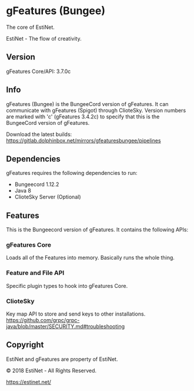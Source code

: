 
# gFeatures (Bungee)

The core of EstiNet.

EstiNet - The flow of creativity.

## Version
gFeatures Core/API: 3.7.0c

## Info
gFeatures (Bungee) is the BungeeCord version of gFeatures. It can communicate with gFeatures (Spigot) through ClioteSky.
Version numbers are marked with 'c' (gFeatures 3.4.2c) to specify that this is the BungeeCord version of gFeatures.

Download the latest builds: https://gitlab.dolphinbox.net/mirrors/gfeaturesbungee/pipelines

## Dependencies
gFeatures requires the following dependencies to run:
* Bungeecord 1.12.2
* Java 8
* ClioteSky Server (Optional)

## Features
This is the Bungeecord version of gFeatures. It contains the following APIs:

### gFeatures Core
Loads all of the Features into memory. Basically runs the whole thing.

### Feature and File API
Specific plugin types to hook into gFeatures Core.

### ClioteSky
Key map API to store and send keys to other installations.
https://github.com/grpc/grpc-java/blob/master/SECURITY.md#troubleshooting

## Copyright
EstiNet and gFeatures are property of EstiNet.

© 2018 EstiNet - All Rights Reserved.

https://estinet.net/
